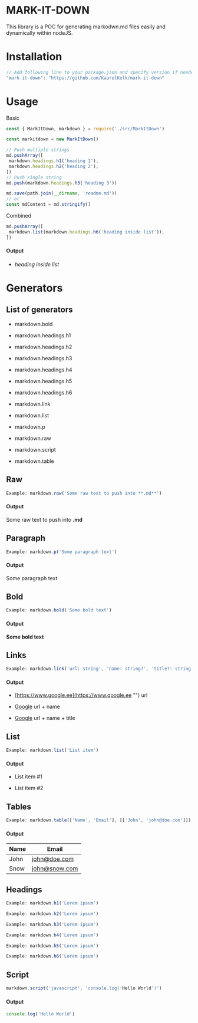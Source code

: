 # MARK-IT-DOWN
This library is a POC for generating markodwn.md files easily and dynamically within nodeJS.
# Installation
```javascript
// Add following line to your package.json and specify version if needed
"mark-it-down": "https://github.com/KaarelKelk/mark-it-down"
```
# Usage

Basic

```javascript
const { MarkItDown, markdown } = require('./src/MarkItDown')

const markitdown = new MarkItDown()

// Push multiple strings
md.pushArray([
 markdown.headings.h1('heading 1'),
 markdown.headings.h2('heading 2'),
])
// Push single string
md.push(markdown.headings.h3('heading 3'))

md.save(path.join(__dirname, 'readme.md'))
// or
const mdContent = md.stringify()
```


Combined

```javascript
md.pushArray([
 markdown.list(markdown.headings.h6('heading inside list')),
])
```
#### Output
* ###### heading inside list
# Generators
## List of generators
* markdown.bold
* markdown.headings.h1
* markdown.headings.h2
* markdown.headings.h3
* markdown.headings.h4
* markdown.headings.h5
* markdown.headings.h6
* markdown.link
* markdown.list
* markdown.p
* markdown.raw
* markdown.script
* markdown.table
## Raw
```javascript
Example: markdown.raw('Some raw text to push into **.md**')
```
#### Output
Some raw text to push into **.md**
## Paragraph
```javascript
Example: markdown.p('Some paragraph text')
```
#### Output

Some paragraph text

## Bold
```javascript
Example: markdown.bold('Some bold text')
```
#### Output
**Some bold text**
## Links
```javascript
Example: markdown.link('url: string', 'name: string?', 'title?: string')
```
#### Output
* [https://www.google.ee](https://www.google.ee "") url
* [Google](https://www.google.ee "") url + name
* [Google](https://www.google.ee "Google's homepage") url + name + title
## List
```javascript
Example: markdown.list('List item')
```
#### Output
* List item #1
* List item #2
## Tables
```javascript
Example: markdown.table(['Name', 'Email'], [['John', 'john@doe.com']])
```
#### Output
| Name | Email         |
| ---- | ------------- |
| John | john@doe.com  |
| Snow | john@snow.com |
## Headings
```javascript
Example: markdown.h1('Lorem ipsum')
```
```javascript
Example: markdown.h2('Lorem ipsum')
```
```javascript
Example: markdown.h3('Lorem ipsum')
```
```javascript
Example: markdown.h4('Lorem ipsum')
```
```javascript
Example: markdown.h5('Lorem ipsum')
```
```javascript
Example: markdown.h6('Lorem ipsum')
```
## Script
```javascript
markdown.script('javascript', 'console.log('Hello World')')
```
#### Output
```javascript
console.log('Hello World')
```